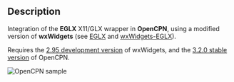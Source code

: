 ## Description

 Integration of the <strong>EGLX</strong> X11/GLX wrapper in <strong>OpenCPN</strong>, using a modified version of <strong>wxWidgets</strong> (see [EGLX](https://github.com/Tarnyko/EGLX) and [wxWidgets-EGLX](https://github.com/Tarnyko/wxWidgets-EGLX)).

 Requires the [2.95 development version](https://sourceforge.net/projects/wxwindows/files/2.9.5/wxWidgets-2.9.5.tar.bz2/download) of wxWidgets, and the [3.2.0 stable version](http://sourceforge.net/projects/opencpn/files/opencpn/3.2.0/OpenCPN-3.2.0-Source.tar.gz/download) of OpenCPN.

![OpenCPN sample](http://www.tarnyko.net/repo/opencpn-EGLX.png)

